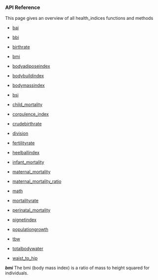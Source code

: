 ### API Reference

This page gives an overview of all health_indices functions and methods

+ [bai](#bai)

+ [bbi](#bbi)

+ [birthrate](#birthrate)

+ [bmi](#bmi)

+ [bodyadiposeindex](#bodyadiposeindex)

+ [bodybuildindex](#bodybuildindex)

+ [bodymassindex](#bodymassindex)

+ [bsi](#bsi)

+ [child_mortality](#child_mortality)

+ [corpulence_index](#corpulence_index)

+ [crudebirthrate](#crudebirthrate)

+ [division](#division)

+ [fertilityrate](#fertilityrate)

+ [heelballindex](heelballindex)

+ [infant_mortality](#infant_mortality)

+ [maternal_mortality](#maternal_mortality)

+ [maternal_mortality_ratio](#maternal_mortality_ratio)

+ [math](#math)

+ [mortalityrate](#mortalityrate)

+ [perinatal_mortality](perinatal_mortality)

+ [pignetindex](#pignetindex)

+ [populationgrowth](#populationgrowth)

+ [tbw](#tbw)

+ [totalbodywater](#totalbodywater)

+ [waist_to_hip](#waist_to_hip)

***bmi***<a name='bmi'></a>
The bmi (body mass index) is a ratio of mass to height squared for individuals.